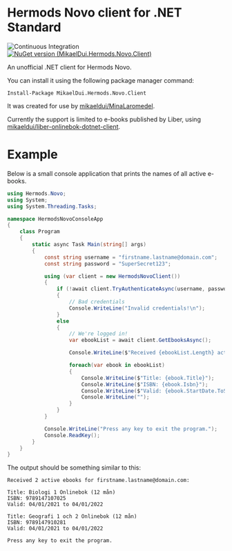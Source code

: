 # Hermods Novo client for .NET Standard

![Continuous Integration](https://github.com/mikaeldui/HermodsNovoClient/workflows/Continuous%20Integration/badge.svg) [![NuGet version (MikaelDui.Hermods.Novo.Client)](https://img.shields.io/nuget/v/MikaelDui.Hermods.Novo.Client.svg?style=flat-square)](https://www.nuget.org/packages/MikaelDui.Hermods.Novo.Client/) 

An unofficial .NET client for Hermods Novo.

You can install it using the following package manager command:

    Install-Package MikaelDui.Hermods.Novo.Client

It was created for use by [mikaeldui/MinaLaromedel](https://github.com/mikaeldui/MinaLaromedel).

Currently the support is limited to e-books published by Liber, using [mikaeldui/liber-onlinebok-dotnet-client](https://github.com/mikaeldui/liber-onlinebok-dotnet-client).

# Example

Below is a small console application that prints the names of all active e-books.

```c#
using Hermods.Novo;
using System;
using System.Threading.Tasks;

namespace HermodsNovoConsoleApp
{
    class Program
    {
        static async Task Main(string[] args)
        {
            const string username = "firstname.lastname@domain.com";
            const string password = "SuperSecret123";

            using (var client = new HermodsNovoClient())
            {
                if (!await client.TryAuthenticateAsync(username, password))
                {
                    // Bad credentials
                    Console.WriteLine("Invalid credentials!\n");
                }
                else
                {
                    // We're logged in!
                    var ebookList = await client.GetEbooksAsync();

                    Console.WriteLine($"Received {ebookList.Length} active ebooks for {username}:\n");

                    foreach(var ebook in ebookList)
                    {
                        Console.WriteLine($"Title: {ebook.Title}");
                        Console.WriteLine($"ISBN: {ebook.Isbn}");
                        Console.WriteLine($"Valid: {ebook.StartDate.ToShortDateString()} to {ebook.EndDate.ToShortDateString()}");
                        Console.WriteLine("");
                    }
                }
            }

            Console.WriteLine("Press any key to exit the program.");
            Console.ReadKey();
        }
    }
}
```

The output should be something similar to this:

    Received 2 active ebooks for firstname.lastname@domain.com:

    Title: Biologi 1 Onlinebok (12 mån)
    ISBN: 9789147107025
    Valid: 04/01/2021 to 04/01/2022

    Title: Geografi 1 och 2 Onlinebok (12 mån)
    ISBN: 9789147910281
    Valid: 04/01/2021 to 04/01/2022

    Press any key to exit the program.
